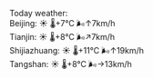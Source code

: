 Today weather:  
Beijing: ☀️   🌡️+7°C 🌬️↑7km/h  
Tianjin: ☀️   🌡️+8°C 🌬️↗7km/h  
Shijiazhuang: ☀️   🌡️+11°C 🌬️↑19km/h  
Tangshan: ☀️   🌡️+8°C 🌬️→13km/h  

